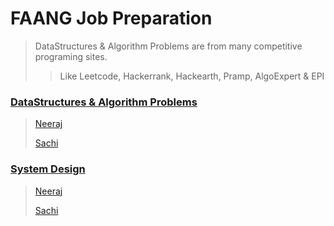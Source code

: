 # FAANG Job Preparation
> DataStructures & Algorithm Problems are from many competitive programing sites.
>> Like Leetcode, Hackerrank, Hackearth, Pramp, AlgoExpert & EPI 

### [DataStructures & Algorithm Problems](https://github.com/neerazz/FAANG/tree/master/Algorithms)
   > [Neeraj](https://github.com/neerazz/FAANG/tree/master/Algorithms/Neeraj)
   >
   > [Sachi](https://github.com/neerazz/FAANG/tree/master/Algorithms/sachi)

### [System Design](https://github.com/neerazz/FAANG/blob/master/SystemDesign/README.md#tips-for-system-design)
> [Neeraj](https://github.com/neerazz/FAANG/tree/master/SystemDesign/Neeraj)
>
> [Sachi](https://github.com/neerazz/FAANG/tree/master/SystemDesign/Sachi)
